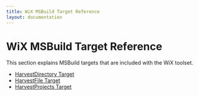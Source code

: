 ```yaml
---
title: WiX MSBuild Target Reference
layout: documentation
---
```

# WiX MSBuild Target Reference

This section explains MSBuild targets that are included with the WiX toolset.

* [HarvestDirectory Target](harvestdirectory.html)
* [HarvestFile Target](harvestfile.html)
* [HarvestProjects Target](harvestprojects.html)
